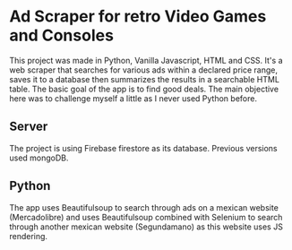# Ad Scraper for retro Video Games and Consoles

This project was made in Python, Vanilla Javascript, HTML and CSS. It's a web scraper that searches for various ads within a declared price range, saves it to a database then summarizes the results in a searchable HTML table. The basic goal of the app is to find good deals. The main objective here was to challenge myself a little as I never used Python before.

## Server

The project is using Firebase firestore as its database. Previous versions used mongoDB.

## Python

The app uses Beautifulsoup to search through ads on a mexican website (Mercadolibre) and uses Beautifulsoup combined with Selenium to search through another mexican website (Segundamano) as this website uses JS rendering.
